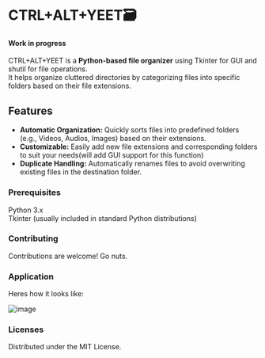 <h1>CTRL+ALT+YEET🗃</h1>
<h4>Work in progress</h4>
CTRL+ALT+YEET is a <b>Python-based file organizer</b> using Tkinter for GUI and shutil for file operations. <br>
It helps organize cluttered directories by categorizing files into specific folders based on their file extensions.

<h2>Features</h2>
    <ul>
        <li><strong>Automatic Organization:</strong> Quickly sorts files into predefined folders (e.g., Videos, Audios, Images) based on their extensions.</li>
        <li><strong>Customizable:</strong> Easily add new file extensions and corresponding folders to suit your needs(will add GUI support for this function)</li>
        <li><strong>Duplicate Handling:</strong> Automatically renames files to avoid overwriting existing files in the destination folder.</li>
    </ul>

<h3>Prerequisites</h3>
Python 3.x <br>
Tkinter (usually included in standard Python distributions)

<h3>Contributing</h3>
Contributions are welcome! Go nuts. 

<h3>Application</h3>
Heres how it looks like:

![image](https://github.com/user-attachments/assets/e38b0013-7b51-4119-a643-043b1db18f37)

<h3>Licenses</h3>
Distributed under the MIT License.
